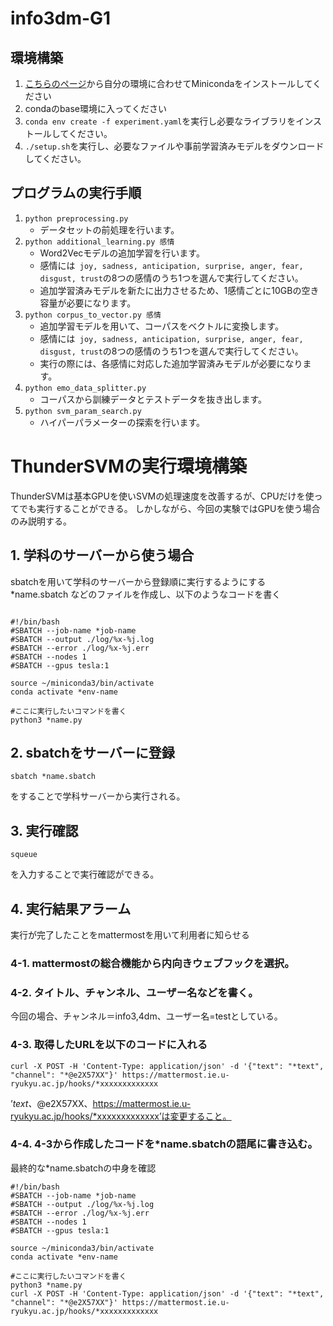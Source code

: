 # info3dm-G1
## 環境構築
1. [こちらのページ](https://docs.conda.io/en/latest/miniconda.html)から自分の環境に合わせてMinicondaをインストールしてください
2. condaのbase環境に入ってください
3. `conda env create -f experiment.yaml`を実行し必要なライブラリをインストールしてください。
4. `./setup.sh`を実行し、必要なファイルや事前学習済みモデルをダウンロードしてください。

## プログラムの実行手順
1. `python preprocessing.py`
   - データセットの前処理を行います。
2. `python additional_learning.py 感情`
   - Word2Vecモデルの追加学習を行います。
   - 感情には` joy, sadness, anticipation, surprise, anger, fear, disgust, trust`の8つの感情のうち1つを選んで実行してください。
   - 追加学習済みモデルを新たに出力させるため、1感情ごとに10GBの空き容量が必要になります。
3. `python corpus_to_vector.py 感情`
   - 追加学習モデルを用いて、コーパスをベクトルに変換します。
   - 感情には` joy, sadness, anticipation, surprise, anger, fear, disgust, trust`の8つの感情のうち1つを選んで実行してください。
   - 実行の際には、各感情に対応した追加学習済みモデルが必要になります。
4. `python emo_data_splitter.py `
   - コーパスから訓練データとテストデータを抜き出します。
5. `python svm_param_search.py`
   - ハイパーパラメーターの探索を行います。


# ThunderSVMの実行環境構築
ThunderSVMは基本GPUを使いSVMの処理速度を改善するが、CPUだけを使ってでも実行することができる。
しかしながら、今回の実験ではGPUを使う場合のみ説明する。

## 1.  学科のサーバーから使う場合
sbatchを用いて学科のサーバーから登録順に実行するようにする
*name.sbatch
などのファイルを作成し、以下のようなコードを書く
```

#!/bin/bash
#SBATCH --job-name *job-name
#SBATCH --output ./log/%x-%j.log
#SBATCH --error ./log/%x-%j.err
#SBATCH --nodes 1
#SBATCH --gpus tesla:1

source ~/miniconda3/bin/activate
conda activate *env-name

#ここに実行したいコマンドを書く
python3 *name.py
```

## 2. sbatchをサーバーに登録

```
sbatch *name.sbatch
```
をすることで学科サーバーから実行される。

## 3. 実行確認

```
squeue
```

を入力することで実行確認ができる。

## 4. 実行結果アラーム

実行が完了したことをmattermostを用いて利用者に知らせる

   ### 4-1. mattermostの総合機能から内向きウェブフックを選択。
   ### 4-2. タイトル、チャンネル、ユーザー名などを書く。
   今回の場合、チャンネル＝info3,4dm、ユーザー名=testとしている。
   ### 4-3. 取得したURLを以下のコードに入れる
```
curl -X POST -H 'Content-Type: application/json' -d '{"text": "*text", "channel": "*@e2X57XX"}' https://mattermost.ie.u-ryukyu.ac.jp/hooks/*xxxxxxxxxxxxx
```
’*text、*@e2X57XX、https://mattermost.ie.u-ryukyu.ac.jp/hooks/*xxxxxxxxxxxxx’は変更すること。

   ### 4-4. 4-3から作成したコードを*name.sbatchの語尾に書き込む。

最終的な*name.sbatchの中身を確認
```
#!/bin/bash
#SBATCH --job-name *job-name
#SBATCH --output ./log/%x-%j.log
#SBATCH --error ./log/%x-%j.err
#SBATCH --nodes 1
#SBATCH --gpus tesla:1

source ~/miniconda3/bin/activate
conda activate *env-name

#ここに実行したいコマンドを書く
python3 *name.py
curl -X POST -H 'Content-Type: application/json' -d '{"text": "*text", "channel": "*@e2X57XX"}' https://mattermost.ie.u-ryukyu.ac.jp/hooks/*xxxxxxxxxxxxx
```